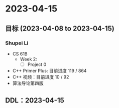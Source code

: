 # 2023-04-15
## 目标 (2023-04-08 to 2023-04-15)
### Shupei Li
- CS 61B
    - Week 2: 
        - [ ] Project 0
- C++ Primer Plus: 目前进度 119 / 864
- C++ 视频：目前进度 10 / 92
- 算法导论第四版

## DDL：2023-04-15
